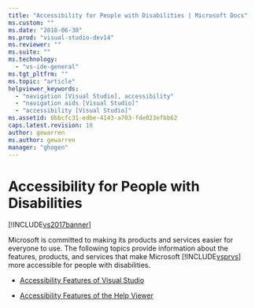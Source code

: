 ```yaml
---
title: "Accessibility for People with Disabilities | Microsoft Docs"
ms.custom: ""
ms.date: "2018-06-30"
ms.prod: "visual-studio-dev14"
ms.reviewer: ""
ms.suite: ""
ms.technology: 
  - "vs-ide-general"
ms.tgt_pltfrm: ""
ms.topic: "article"
helpviewer_keywords: 
  - "navigation [Visual Studio], accessibility"
  - "navigation aids [Visual Studio]"
  - "accessibility [Visual Studio]"
ms.assetid: 6bbcfc31-edbe-4143-a703-fde023efbb62
caps.latest.revision: 16
author: gewarren
ms.author: gewarren
manager: "ghogen"
---
```

# Accessibility for People with Disabilities
[!INCLUDE[vs2017banner](../../includes/vs2017banner.md)]

  
Microsoft is committed to making its products and services easier for everyone to use. The following topics provide information about the features, products, and services that make Microsoft [!INCLUDE[vsprvs](../../includes/vsprvs-md.md)] more accessible for people with disabilities.  
  
-   [Accessibility Features of Visual Studio](../../ide/reference/accessibility-features-of-visual-studio.md)  
  
-   [Accessibility Features of the Help Viewer](../../ide/accessibility-features-of-the-help-viewer.md)



